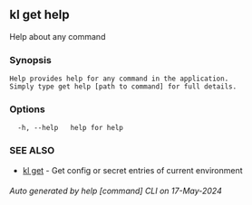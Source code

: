## kl get help

Help about any command

### Synopsis

```
Help provides help for any command in the application.
Simply type get help [path to command] for full details.
```

### Options

```
  -h, --help   help for help
```

### SEE ALSO

* [kl get](kl_get.md)  - Get config or secret entries of current environment

###### Auto generated by help [command] CLI on 17-May-2024
